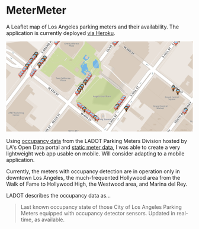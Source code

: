 # MeterMeter
A Leaflet map of Los Angeles parking meters and their availability. The application is currently deployed [via Heroku](<http://metermeter.herokuapp.com/>).

![Example](Screengrab.png)

Using [occupancy data](<https://data.lacity.org/A-Livable-and-Sustainable-City/Parking-Meter-Occupancy/e7h6-4a3e>) from the LADOT Parking Meters Division hosted by LA's Open Data portal and [static meter data](https://data.lacity.org/A-Livable-and-Sustainable-City/Parking-Meter-Inventory/s49e-q6j2), I was able to create a very lightweight web app usable on mobile. Will consider adapting to a mobile application.

Currently, the meters with occupancy detection are in operation only in downtown Los Angeles, the much-frequented Hollywood area from the Walk of Fame to Hollywood High, the Westwood area, and Marina del Rey.

LADOT describes the occupancy data as... 

> Last known occupancy state of those City of Los Angeles Parking Meters equipped with occupancy detector sensors. Updated in real-time, as available.   
